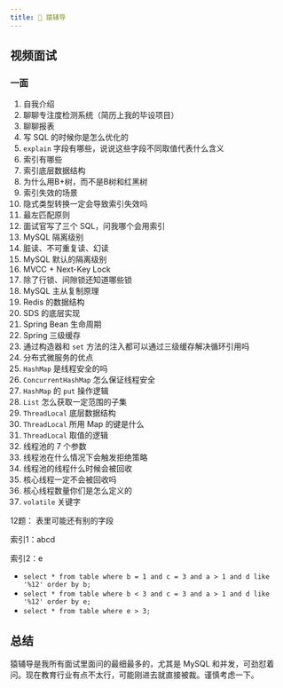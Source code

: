 ```yaml
---
title: 🎺 猿辅导
---
```


## 视频面试

### 一面

1. 自我介绍
2. 聊聊专注度检测系统（简历上我的毕设项目）
3. 聊聊报表
4. 写 SQL 的时候你是怎么优化的
5. `explain` 字段有哪些，说说这些字段不同取值代表什么含义
6. 索引有哪些
7. 索引底层数据结构
8. 为什么用B+树，而不是B树和红黑树
9. 索引失效的场景
10. 隐式类型转换一定会导致索引失效吗
11. 最左匹配原则
12. 面试官写了三个 SQL，问我哪个会用索引
13. MySQL 隔离级别
14. 脏读、不可重复读、幻读
15. MySQL 默认的隔离级别
16. MVCC + Next-Key Lock
17. 除了行锁、间隙锁还知道哪些锁
18. MySQL 主从复制原理
19. Redis 的数据结构
20. SDS 的底层实现
21. Spring Bean 生命周期
22. Spring 三级缓存
23. 通过构造器和 `set` 方法的注入都可以通过三级缓存解决循环引用吗
24. 分布式微服务的优点
25. `HashMap` 是线程安全的吗
26. `ConcurrentHashMap` 怎么保证线程安全
27. `HashMap` 的 `put` 操作逻辑
28. `List` 怎么获取一定范围的子集
29. `ThreadLocal` 底层数据结构
30. `ThreadLocal` 所用 Map 的键是什么
31. `ThreadLocal` 取值的逻辑
32. 线程池的 7 个参数
33. 线程池在什么情况下会触发拒绝策略
34. 线程池的线程什么时候会被回收
35. 核心线程一定不会被回收吗
36. 核心线程数量你们是怎么定义的
37. `volatile` 关键字

12题：
表里可能还有别的字段

索引1：abcd

索引2：e

- `select * from table where b = 1 and c = 3 and a > 1 and d like '%12' order by b;`
- `select * from table where b < 3 and c = 3 and a > 1 and d like '%12' order by e;`
- `select * from table where e > 3;`

## 总结

猿辅导是我所有面试里面问的最细最多的，尤其是 MySQL 和并发，可劲怼着问。现在教育行业有点不太行，可能刚进去就直接被裁。谨慎考虑一下。
